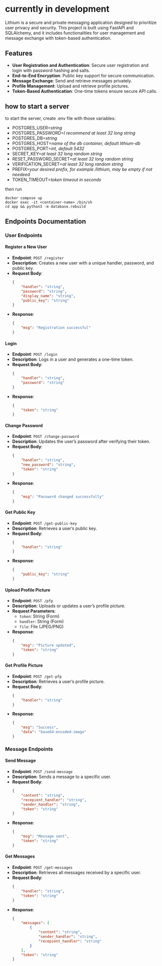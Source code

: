 # currently in development

Lithium is a secure and private messaging application designed to prioritize user privacy and security. This project is built using FastAPI and SQLAlchemy, and it includes functionalities for user management and message exchange with token-based authentication.

## Features

- **User Registration and Authentication**: Secure user registration and login with password hashing and salts.
- **End-to-End Encryption**: Public key support for secure communication.
- **Message Exchange**: Send and retrieve messages privately.
- **Profile Management**: Upload and retrieve profile pictures.
- **Token-Based Authentication**: One-time tokens ensure secure API calls.

## how to start a server

to start the server, create .env file with those variables:
- POSTGRES_USER=*string*
- POSTGRES_PASSWORD=*I recommend at least 32 long string* 
- POSTGRES_DB=*string*
- POSTGRES_HOST=*name of the db container, default lithium-db*
- POSTGRES_PORT=*int, default 5432*
- SECRET_KEY=*at least 32 long random string*
- RESET_PASSWORD_SECRET=*at least 32 long random string*
- VERIFICATION_SECRET=*at least 32 long random string*
- PREFIX=*your desired prefix, for example /lithium, may be empty if not needeed*
- TOKEN_TIMEOUT=*token timeout in seconds*

then run
```shell
docker compose up
docker exec -it <container-name> /bin/sh
cd app && python3 -m database.rebuild
```

## Endpoints Documentation

### User Endpoints

#### Register a New User
- **Endpoint**: `POST /register`
- **Description**: Creates a new user with a unique handler, password, and public key.
- **Request Body**:
  ```json
  {
      "handler": "string",
      "password": "string",
      "display_name": "string",
      "public_key": "string"
  }
  ```
- **Response**:
  ```json
  {
      "msg": "Registration successful"
  }
  ```

#### Login
- **Endpoint**: `POST /login`
- **Description**: Logs in a user and generates a one-time token.
- **Request Body**:
  ```json
  {
      "handler": "string",
      "password": "string"
  }
  ```
- **Response**:
  ```json
  {
      "token": "string"
  }
  ```

#### Change Password
- **Endpoint**: `POST /change-password`
- **Description**: Updates the user’s password after verifying their token.
- **Request Body**:
  ```json
  {
      "handler": "string",
      "new_password": "string",
      "token": "string"
  }
  ```
- **Response**:
  ```json
  {
      "msg": "Password changed successfully"
  }
  ```

#### Get Public Key
- **Endpoint**: `POST /get-public-key`
- **Description**: Retrieves a user’s public key.
- **Request Body**:
  ```json
  {
      "handler": "string"
  }
  ```
- **Response**:
  ```json
  {
      "public_key": "string"
  }
  ```

#### Upload Profile Picture
- **Endpoint**: `POST /pfp`
- **Description**: Uploads or updates a user’s profile picture.
- **Request Parameters**:
  - `token`: String (Form)
  - `handler`: String (Form)
  - `file`: File (JPEG/PNG)
- **Response**:
  ```json
  {
      "msg": "Picture updated",
      "token": "string"
  }
  ```

#### Get Profile Picture
- **Endpoint**: `POST /get-pfp`
- **Description**: Retrieves a user’s profile picture.
- **Request Body**:
  ```json
  {
      "handler": "string"
  }
  ```
- **Response**:
  ```json
  {
      "msg": "Success",
      "data": "base64-encoded-image"
  }
  ```

### Message Endpoints

#### Send Message
- **Endpoint**: `POST /send-message`
- **Description**: Sends a message to a specific user.
- **Request Body**:
  ```json
  {
      "content": "string",
      "recepient_handler": "string",
      "sender_handler": "string",
      "token": "string"
  }
  ```
- **Response**:
  ```json
  {
      "msg": "Message sent",
      "token": "string"
  }
  ```

#### Get Messages
- **Endpoint**: `POST /get-messages`
- **Description**: Retrieves all messages received by a specific user.
- **Request Body**:
  ```json
  {
      "handler": "string",
      "token": "string"
  }
  ```
- **Response**:
  ```json
  {
      "messages": [
          {
              "content": "string",
              "sender_handler": "string",
              "recepient_handler": "string"
          }
      ],
      "token": "string"
  }
  ```